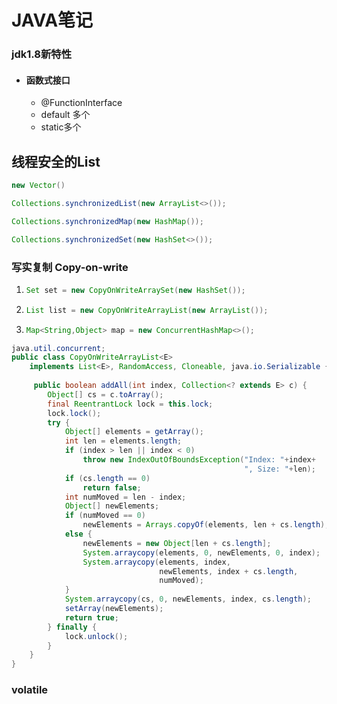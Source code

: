 

# JAVA笔记



### jdk1.8新特性

- #### 函数式接口

  - @FunctionInterface
  - default 多个
  - static多个



## 线程安全的List

```java
new Vector()
```

```java
Collections.synchronizedList(new ArrayList<>());
```

```java
Collections.synchronizedMap(new HashMap());
```

```java
Collections.synchronizedSet(new HashSet<>());
```



### 写实复制 Copy-on-write 

1. ```java
   Set set = new CopyOnWriteArraySet(new HashSet());
   ```

2. ```java
   List list = new CopyOnWriteArrayList(new ArrayList());
   ```

3. ```java
   Map<String,Object> map = new ConcurrentHashMap<>();
   ```

```java
java.util.concurrent;
public class CopyOnWriteArrayList<E>
    implements List<E>, RandomAccess, Cloneable, java.io.Serializable {
    
     public boolean addAll(int index, Collection<? extends E> c) {
        Object[] cs = c.toArray();
        final ReentrantLock lock = this.lock;
        lock.lock();
        try {
            Object[] elements = getArray();
            int len = elements.length;
            if (index > len || index < 0)
                throw new IndexOutOfBoundsException("Index: "+index+
                                                    ", Size: "+len);
            if (cs.length == 0)
                return false;
            int numMoved = len - index;
            Object[] newElements;
            if (numMoved == 0)
                newElements = Arrays.copyOf(elements, len + cs.length);
            else {
                newElements = new Object[len + cs.length];
                System.arraycopy(elements, 0, newElements, 0, index);
                System.arraycopy(elements, index,
                                 newElements, index + cs.length,
                                 numMoved);
            }
            System.arraycopy(cs, 0, newElements, index, cs.length);
            setArray(newElements);
            return true;
        } finally {
            lock.unlock();
        }
    }
}
```





### volatile

